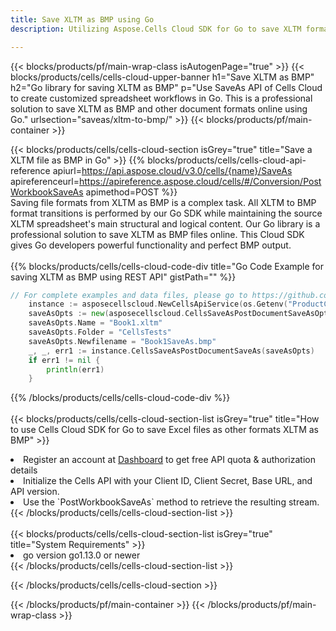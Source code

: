 ```yaml
---
title: Save XLTM as BMP using Go 
description: Utilizing Aspose.Cells Cloud SDK for Go to save XLTM format file as BMP format file. 

---
```



{{< blocks/products/pf/main-wrap-class isAutogenPage="true" >}}
{{< blocks/products/cells/cells-cloud-upper-banner h1="Save XLTM as BMP" h2="Go library for saving XLTM as BMP" p="Use SaveAs API of Cells Cloud to create customized spreadsheet workflows in Go. This is a professional solution to save XLTM as BMP and other document formats online using Go." urlsection="saveas/xltm-to-bmp/" >}}
{{< blocks/products/pf/main-container >}}

{{< blocks/products/cells/cells-cloud-section isGrey="true"  title="Save a XLTM file as BMP in Go" >}}
{{% blocks/products/cells/cells-cloud-api-reference  apiurl=https://api.aspose.cloud/v3.0/cells/{name}/SaveAs  apireferenceurl=https://apireference.aspose.cloud/cells/#/Conversion/PostWorkbookSaveAs  apimethod=POST %}}
<br/>
Saving file formats from XLTM as BMP is a complex task. All XLTM to BMP format transitions is performed by our Go SDK while maintaining the source XLTM spreadsheet's main structural and logical content. Our Go library is a professional solution to save XLTM as BMP files online. This Cloud SDK gives Go developers powerful functionality and perfect BMP output.
<br/>
<br/>
{{% blocks/products/cells/cells-cloud-code-div title="Go Code Example for saving XLTM as BMP using REST API" gistPath="" %}}
  
```go
// For complete examples and data files, please go to https://github.com/aspose-cells-cloud/aspose-cells-cloud-go/
    instance := asposecellscloud.NewCellsApiService(os.Getenv("ProductClientId"), os.Getenv("ProductClientSecret"))
    saveAsOpts := new(asposecellscloud.CellsSaveAsPostDocumentSaveAsOpts)
    saveAsOpts.Name = "Book1.xltm"
    saveAsOpts.Folder = "CellsTests"
    saveAsOpts.Newfilename = "Book1SaveAs.bmp"
    _, _, err1 := instance.CellsSaveAsPostDocumentSaveAs(saveAsOpts)
    if err1 != nil {
	    println(err1)
    }
```
  
{{% /blocks/products/cells/cells-cloud-code-div  %}}
<br/>
<br/>
{{< blocks/products/cells/cells-cloud-section-list isGrey="true"  title="How to use Cells Cloud SDK for Go to save Excel files as other formats XLTM as BMP" >}}
<li>Register an account at <a href="https://dashboard.aspose.cloud/">Dashboard</a> to get free API quota & authorization details</li>
<li>Initialize the Cells API with your Client ID, Client Secret, Base URL, and API version.</li>
<li>Use the `PostWorkbookSaveAs` method to retrieve the resulting stream.</li>
{{< /blocks/products/cells/cells-cloud-section-list >}}
<br/>
<br/>
{{< blocks/products/cells/cells-cloud-section-list isGrey="true"  title="System Requirements" >}}
<li>go version go1.13.0 or newer</li>
{{< /blocks/products/cells/cells-cloud-section-list >}}

{{< /blocks/products/cells/cells-cloud-section >}}

{{< /blocks/products/pf/main-container >}}
{{< /blocks/products/pf/main-wrap-class >}}

